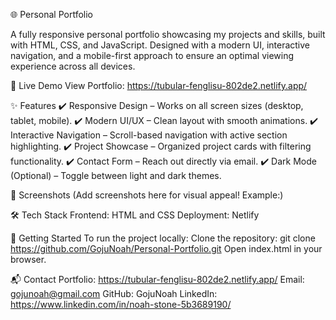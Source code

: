 🌐 Personal Portfolio

A fully responsive personal portfolio showcasing my projects and skills, built with HTML, CSS, and JavaScript. Designed with a modern UI, interactive navigation, and a mobile-first approach to ensure an optimal viewing experience across all devices.

🔗 Live Demo
View Portfolio: https://tubular-fenglisu-802de2.netlify.app/

✨ Features
✔️ Responsive Design – Works on all screen sizes (desktop, tablet, mobile).
✔️ Modern UI/UX – Clean layout with smooth animations.
✔️ Interactive Navigation – Scroll-based navigation with active section highlighting.
✔️ Project Showcase – Organized project cards with filtering functionality.
✔️ Contact Form – Reach out directly via email.
✔️ Dark Mode (Optional) – Toggle between light and dark themes.

📸 Screenshots
(Add screenshots here for visual appeal! Example:)

🛠 Tech Stack
Frontend: HTML and CSS
Deployment: Netlify

🚀 Getting Started
To run the project locally:
Clone the repository: git clone https://github.com/GojuNoah/Personal-Portfolio.git
Open index.html in your browser.

📬 Contact
Portfolio: https://tubular-fenglisu-802de2.netlify.app/
Email: gojunoah@gmail.com
GitHub: GojuNoah
LinkedIn: https://www.linkedin.com/in/noah-stone-5b3689190/
